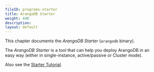 ```yaml
---
fileID: programs-starter
title: ArangoDB Starter
weight: 440
description: 
layout: default
---
```

This chapter documents the _ArangoDB Starter_ (`arangodb` binary).

The _ArangoDB Starter_ is a tool that can help you deploy ArangoDB in an easy
way (either in single-instance, active/passive or Cluster mode).

Also see the [Starter Tutorial](../../tutorials/tutorials-starter).
